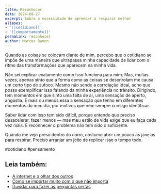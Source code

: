 ```yaml
---
title: Reconhecer
date: 2024-08-27
excerpt: Sobre a necessidade de aprender a respirar melhor
aliases:
- '[[cotidiano]]'
- '[[comportamento]]'
permalink: reconhecer
author: Marcos Ramon
---
```

Quando as coisas se colocam diante de mim, percebo que o cotidiano se impõe de uma maneira que ultrapassa minha capacidade de lidar com o ritmo das transformações que aparecem na minha vida.

Não sei explicar exatamente como isso funciona para mim. Mas, muitas vezes, apenas sinto que a forma como as coisas se desenrolam me causa um certo tipo de sufoco. Mesmo não sendo a correlação ideal, acho que posso exemplificar isso falando da minha experiência no trânsito. Dirigindo, tem momentos em que sinto uma falta de ar, uma sensação de aperto, angústia. É mais ou menos essa a sensação que tenho em diferentes momentos do meu dia, por motivos que nem sempre consigo identificar.

Saber lidar com isso tem sido difícil, porque entendo que preciso desacelerar, fazer menos — mas meu estilo de vida exige que eu faça cada vez mais. E reconhecer o problema não tem sido o suficiente. 

Quando me vejo preso dentro do carro, costumo abrir um pouco as janelas para respirar. Preciso arranjar um jeito de replicar isso o tempo todo.

#cotidiano #pensamento<div class="leia-tambem" markdown="1">
## Leia também:

- <a href="/a-internet-e-o-olhar-dos-outros">A internet e o olhar dos outros</a>
- <a href="/como-se-importar-muito-com-o-que-nao-importa">Como se importar muito com o que não importa</a>
- <a href="/duvidar-para-fazer-as-perguntas-certas">Duvidar para fazer as perguntas certas</a>
</div>